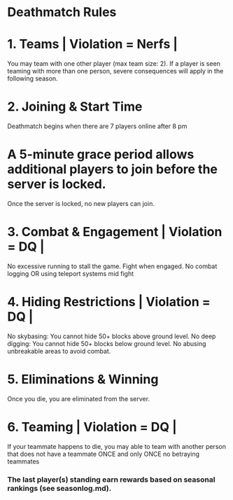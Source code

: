# Deathmatch Rules

# 1. Teams | Violation = Nerfs |
 You may team with one other player (max team size: 2).
 If a player is seen teaming with more than one person, severe consequences will apply in the following season.
# 2. Joining & Start Time
 Deathmatch begins when there are 7 players online after 8 pm
# A 5-minute grace period allows additional players to join before the server is locked.
Once the server is locked, no new players can join.
# 3. Combat & Engagement | Violation = DQ |
 No excessive running to stall the game. Fight when engaged.
 No combat logging OR using teleport systems mid fight
# 4. Hiding Restrictions | Violation = DQ |
No skybasing: You cannot hide 50+ blocks above ground level.
No deep digging: You cannot hide 50+ blocks below ground level.
No abusing unbreakable areas to avoid combat.
# 5. Eliminations & Winning
Once you die, you are eliminated from the server.

# 6. Teaming | Violation = DQ |
If your teammate happens to die, you may able to team with another person that does not have a teammate ONCE and only ONCE 
no betraying teammates



### The last player(s) standing earn rewards based on seasonal rankings (see seasonlog.md).






